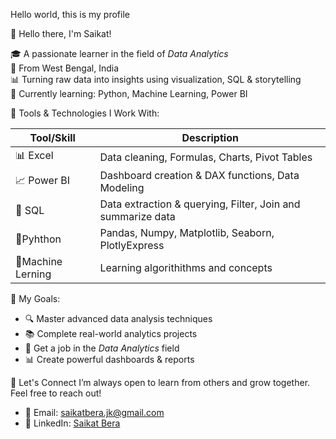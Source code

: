 Hello world, this is my profile

👋 Hello there, I'm Saikat!

🎓 A passionate learner in the field of *Data Analytics*  
📍 From West Bengal, India  
📊 Turning raw data into insights using visualization, SQL & storytelling  
🌱 Currently learning: Python, Machine Learning, Power BI


🚀 Tools & Technologies I Work With:

| Tool/Skill        | Description                         |
|-----------------------|-------------------------------------|
|📊 Excel              | Data cleaning, Formulas, Charts, Pivot Tables |
|📈 Power BI           | Dashboard creation & DAX functions, Data Modeling |
|🧠 SQL                | Data extraction & querying, Filter, Join and summarize data |
|🐍Pyhthon             | Pandas, Numpy, Matplotlib, Seaborn, PlotlyExpress |
|🧪Machine Lerning     | Learning algorithithms and concepts       |



🎯 My Goals:
- 🔍 Master advanced data analysis techniques  
- 📚 Complete real-world analytics projects  
- 💼 Get a job in the *Data Analytics* field  
- 📊 Create powerful dashboards & reports  


🔗 Let's Connect
I’m always open to learn from others and grow together.
Feel free to reach out!
- 📧 Email: saikatbera.jk@gmail.com  
- 💼 LinkedIn: [Saikat Bera](https://www.linkedin.com/in/saikat-bera-a8519b345)
